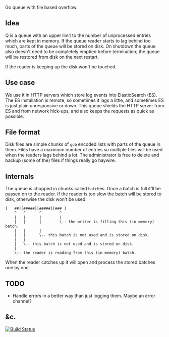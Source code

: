Go queue with file based overflow.

Idea
----

Q is a queue with an upper limit to the number of unprocessed entries which are
kept in memory. If the queue reader starts to lag behind too much, parts of the
queue will be stored on disk. On shutdown the queue also doesn't need to be
completely emptied before termination; the queue will be restored from disk on
the next restart.

If the reader is keeping up the disk won't be touched.


Use case
--------

We use it in HTTP servers which store log events
into ElasticSearch (ES). The ES installation is remote, so sometimes it lags a
little, and sometimes ES is just plain unresponsive or down. This queue shields the HTTP
server from ES and from network hick-ups, and also keeps the requests as quick
as possible.


File format
-----------

Disk files are simple chunks of `gob` encoded lists with parts of the queue in
them. Files have a maximum number of entries so multiple files will be used
when the readers lags behind a lot. The administrator is free to delete and
backup (some of the) files if things really go haywire.


Internals
---------

The queue is chopped in chunks called `batch`es. Once a batch is full it'll be
passed on to the reader. If the reader is too slow the batch will be stored to
disk, otherwise the disk won't be used.

```
[   ##][#####][#####][### ]
    ^   ^      ^        ^
    |   |      |        |
    |   |      |        \-- the writer is filling this (in memory) batch.
    |   |      |         
    |   |      \-- this batch is not used and is stored on disk.
    |   |
    |   \-- this batch is not used and is stored on disk.
    |
    \-- the reader is reading from this (in memory) batch.
```

When the reader catches up it will open and process the stored batches one by one.


TODO
----

- Handle errors in a better way than just logging them. Maybe an error channel?


&c.
---

[![Build Status](https://travis-ci.org/alicebob/q.svg?branch=master)](https://travis-ci.org/alicebob/q)
